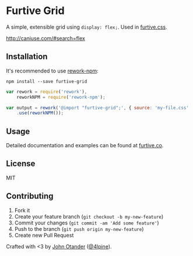 # Furtive Grid

A simple, extensible grid using `display: flex;`. Used in [furtive.css](http://furtive.co).

<http://caniuse.com/#search=flex>

## Installation

It's recommended to use [rework-npm](https://github.com/reworkcss/rework-npm):

```
npm install --save furtive-grid
```

```javascript
var rework = require('rework'),
    reworkNPM = require('rework-npm');

var output = rework('@import "furtive-grid";', { source: 'my-file.css' })
    .use(reworkNPM());
```

## Usage

Detailed documentation and examples can be found at [furtive.co](http://furtive.co).

## License

MIT

## Contributing

1. Fork it
2. Create your feature branch (`git checkout -b my-new-feature`)
3. Commit your changes (`git commit -am 'Add some feature'`)
4. Push to the branch (`git push origin my-new-feature`)
5. Create new Pull Request

Crafted with <3 by [John Otander](http://johnotander.com) ([@4lpine](https://twitter.com/4lpine)).
